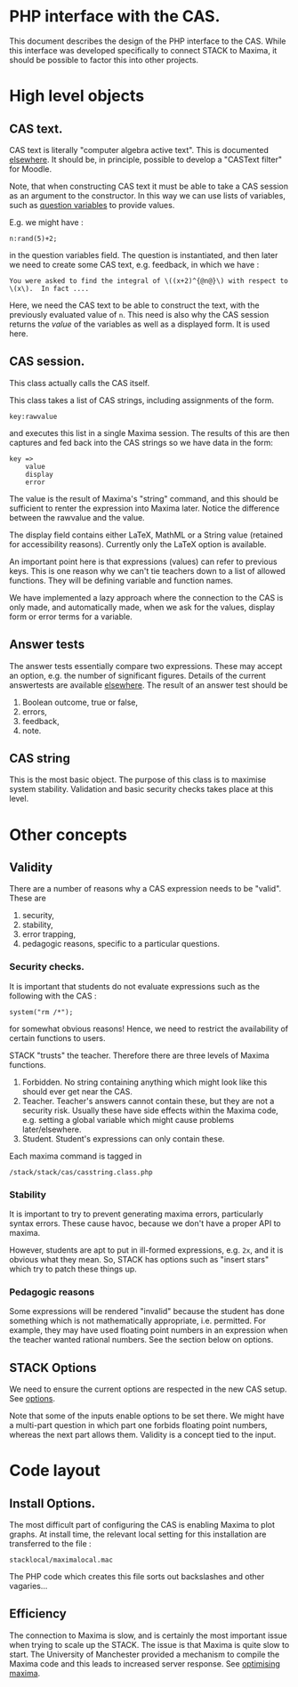 # PHP interface with the CAS.

This document describes the design of the PHP interface to the CAS.  While this interface was developed specifically to connect STACK to Maxima, it should be possible to factor this into other projects.

# High level objects

## CAS text.

CAS text is literally "computer algebra active text".  This is documented [elsewhere](../Authoring/CASText.md).  It should be, in principle, possible to develop a "CASText filter" for Moodle.

Note, that when constructing CAS text it must be able to take a CAS session as an argument to the constructor.  In this way we can use lists of variables, such as [question variables](../Authoring/KeyVals.md) to provide values.

E.g. we might have :

    n:rand(5)+2;

in the question variables field.  The question is instantiated,  and then later we need to create some CAS text, e.g. feedback, in which we have :

    You were asked to find the integral of \((x+2)^{@n@}\) with respect to \(x\).  In fact ....

Here, we need the CAS text to be able to construct the text, with the previously evaluated value of `n`.  This need is also why the CAS session returns the *value* of the variables as well as a displayed form.  It is used here.

## CAS session.

This class actually calls the CAS itself.

This class takes a list of CAS strings, including assignments of the form.

    key:rawvalue

and executes this list in a single Maxima session.  The results of this are then captures and fed back into the CAS strings so we have data in the form:

    key =>
        value
        display
        error

The value is the result of Maxima's "string" command, and this should be sufficient to renter the expression into Maxima later.  Notice the difference between the rawvalue and the value.

The display field contains either LaTeX, MathML or a String value (retained for accessibility reasons).  Currently only the LaTeX option is available.

An important point here is that expressions (values) can refer to previous keys. This is one reason why we can't tie teachers down to a list of allowed functions.  They will be defining variable and function names.

We have implemented a lazy approach where the connection to the CAS is only made, and automatically made, when we ask for the values, display form or error terms for a variable.


## Answer tests

The answer tests essentially compare two expressions.  These may accept an option, e.g. the number of significant figures.
Details of the current answertests are available [elsewhere](../Authoring/Answer_tests.md).  The result of an answer test should be

1. Boolean outcome, true or false,
2. errors,
3. feedback,
4. note.


## CAS string

This is the most basic object.  The purpose of this class is to maximise system stability.  Validation and basic security checks takes place at this level.

# Other concepts

## Validity

There are a number of reasons why a CAS expression needs to be "valid".   These are

1. security,
2. stability,
3. error trapping,
4. pedagogic reasons, specific to a particular questions.

### Security checks.

It is important that students do not evaluate expressions such as the following with the CAS :

    system("rm /*");

for somewhat obvious reasons!  Hence, we need to restrict the availability of certain functions to users.

STACK "trusts" the teacher.  Therefore there are three levels of Maxima functions.

1. Forbidden.  No string containing anything which might look like this should ever get near the CAS.
2. Teacher.  Teacher's answers cannot contain these, but they are not a security risk.  Usually these have side effects within the Maxima code, e.g. setting a global variable which might cause problems later/elsewhere.
3. Student.  Student's expressions can only contain these.

Each maxima command is tagged in 

    /stack/stack/cas/casstring.class.php

### Stability

It is important to try to prevent generating maxima errors, particularly syntax errors.  These cause havoc, because we don't have a proper API to maxima.

However, students are apt to put in ill-formed expressions, e.g. `2x`, and it is obvious what they mean.  So, STACK has options such as "insert stars" which try to patch these things up.

### Pedagogic reasons

Some expressions will be rendered "invalid" because the student has done something which is not mathematically appropriate, i.e. permitted.  For example, they may have used floating point numbers in an expression when the teacher wanted rational numbers.    See the section below on options.

## STACK Options

We need to ensure the current options are respected in the new CAS setup.  See [options](../Authoring/Options.md).

Note that some of the inputs enable options to be set there.  We might have a multi-part question in which part one forbids floating point numbers, whereas the next part allows them.  Validity is a concept tied to the input.

# Code layout

## Install Options.

The most difficult part of configuring the CAS is enabling Maxima to plot graphs.   At install time, the relevant local setting for this installation are transferred to the file :

    stacklocal/maximalocal.mac

The PHP code which creates this file sorts out backslashes and other vagaries...

## Efficiency

The connection to Maxima is slow, and is certainly the most important issue when trying to scale up the STACK.  The issue is that Maxima is quite slow to start.  The University of Manchester provided a mechanism to compile the Maxima code and this leads to increased server response.  See [optimising maxima](../CAS/Optimising_Maxima.md).

